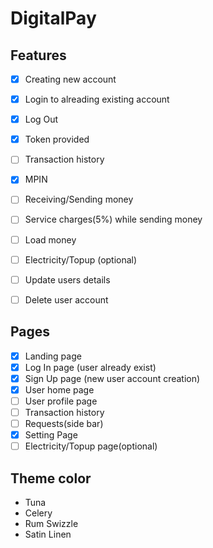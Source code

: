 # DigitalPay

## Features
- [x] Creating new account
- [x] Login to alreading existing account
- [x] Log Out 
- [x] Token provided
- [ ] Transaction history
- [x] MPIN 
- [ ] Receiving/Sending money
- [ ] Service charges(5%) while sending money
- [ ] Load money 
- [ ] Electricity/Topup (optional)
- [ ] Update users details
- [ ] Delete user account


## Pages
- [x] Landing page
- [x] Log In page (user already exist)
- [x] Sign Up page (new user account creation)
- [x] User home page
- [ ] User profile page 
- [ ] Transaction history
- [ ] Requests(side bar)
- [x] Setting Page 
- [ ] Electricity/Topup page(optional)
 
## Theme color

- Tuna
- Celery
- Rum Swizzle
- Satin Linen 

